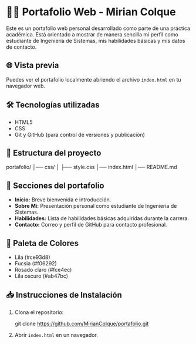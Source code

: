 # 👩‍💻 Portafolio Web - Mirian Colque

Este es un portafolio web personal desarrollado como parte de una práctica académica. Está orientado a mostrar de manera sencilla mi perfil como estudiante de Ingeniería de Sistemas, mis habilidades básicas y mis datos de contacto.

## 🌐 Vista previa
Puedes ver el portafolio localmente abriendo el archivo `index.html` en tu navegador web.

## 🛠️ Tecnologías utilizadas

- HTML5
- CSS
- Git y GitHub (para control de versiones y publicación)

## 📄 Estructura del proyecto

portafolio/
│── css/
│   ├── style.css
│── index.html
│── README.md


## 📌 Secciones del portafolio

- **Inicio:** Breve bienvenida e introducción.
- **Sobre Mí:** Presentación personal como estudiante de Ingeniería de Sistemas.
- **Habilidades:** Lista de habilidades básicas adquiridas durante la carrera.
- **Contacto:** Correo y perfil de GitHub para contacto profesional.

## 🎨 Paleta de Colores

- Lila (#ce93d8)
- Fucsia (#f06292)
- Rosado claro (#fce4ec)
- Lila oscuro (#ab47bc)

## 📥 Instrucciones de Instalación

1. Clona el repositorio:

   git clone https://github.com/MirianColque/portafolio.git

2. Abrir `index.html` en un navegador.
